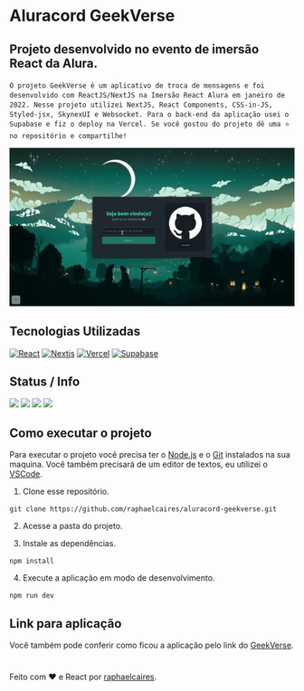 # Aluracord GeekVerse
## Projeto desenvolvido no evento de imersão React da Alura.
`O projeto GeekVerse é um aplicativo de troca de mensagens e foi desenvolvido com ReactJS/NextJS na Imersão React Alura em janeiro de 2022. Nesse projeto utilizei NextJS, React Components, CSS-in-JS, Styled-jsx, SkynexUI e Websocket. Para o back-end da aplicação usei o Supabase e fiz o deploy na Vercel. Se você gostou do projeto dê uma ⭐ no repositório e compartilhe!`


<img width="1000px" src="./src/img/geekverse.gif"/>

## Tecnologias Utilizadas
 [![React](https://img.shields.io/badge/React-20232A?style=for-the-badge&logo=react&logoColor=61DAFB)](https://pt-br.reactjs.org/)
 [![Nextjs](https://img.shields.io/badge/Nextjs-20232A?style=for-the-badge&logo=next.js&logoColor=61DAFB)](https://nextjs.org/)
 [![Vercel](https://img.shields.io/badge/Vercel-20232A?style=for-the-badge&logo=vercel&logoColor=61DAFB)](https://vercel.com/login?next=%2Fdashboard)
 [![Supabase](https://img.shields.io/badge/Supabase-20232A?style=for-the-badge&logo=supabase&logoColor=61DAFB)](https://supabase.com/)

  
## Status / Info
![](https://img.shields.io/badge/npm-v.8.1.0-blue)
![](https://img.shields.io/github/stars/raphaelcaires/aluracord-geekverse.svg)
![](https://img.shields.io/github/commit-activity/w/raphaelcaires/aluracord-geekverse.svg)
[![](https://img.shields.io/badge/license-MIT-blue)](https://github.com/raphaelcaires/aluracord-geekverse/blob/main/LICENSE)

## Como executar o projeto

Para executar o projeto você precisa ter o [Node.js](https://nodejs.dev) e o [Git](https://git-scm.com) instalados na sua maquina. Você também precisará de um editor de textos, eu utilizei o [VSCode](https://code.visualstudio.com).

1. Clone esse repositório.

```
git clone https://github.com/raphaelcaires/aluracord-geekverse.git
```

2. Acesse a pasta do projeto.

3. Instale as dependências.

```
npm install
```

4. Execute a aplicação em modo de desenvolvimento.

```
npm run dev
```

## Link para aplicação

Você também pode conferir como ficou a aplicação pelo link do <a href="https://aluracord-geekverse.vercel.app/">GeekVerse</a>.


#

Feito com ❤️ e React por <a href="https://github.com/raphaelcaires">raphaelcaires</a>.
